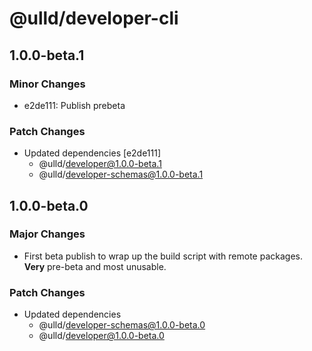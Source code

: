 # @ulld/developer-cli

## 1.0.0-beta.1

### Minor Changes

- e2de111: Publish prebeta

### Patch Changes

- Updated dependencies [e2de111]
  - @ulld/developer@1.0.0-beta.1
  - @ulld/developer-schemas@1.0.0-beta.1

## 1.0.0-beta.0

### Major Changes

- First beta publish to wrap up the build script with remote packages. **Very** pre-beta and most unusable.

### Patch Changes

- Updated dependencies
  - @ulld/developer-schemas@1.0.0-beta.0
  - @ulld/developer@1.0.0-beta.0
